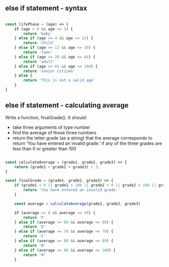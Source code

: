 ## else if statement - syntax

```javascript

const lifePhase = (age) => {
    if (age > 0 && age <= 3) {
        return 'baby'
    } else if (age >= 4 && age <= 12) {
        return 'child'
    } else if (age >= 13 && age <= 19) {
        return 'teen'
    } else if (age >= 20 && age <= 64) {
        return 'adult'
    } else if (age >= 65 && age <= 140) {
        return 'senior citizen'
    } else {
        return 'This is not a valid age'
    }
}

```
## else if statement - calculating average

Write a function, finalGrade(). It should:

* take three arguments of type number
* find the average of those three numbers
* return the letter grade (as a string) that the average corresponds to
return ‘You have entered an invalid grade.’ if any of the three grades are less than 0 or greater than 100

```javascript

const calculateAverage = (grade1, grade2, grade3) => {
    return (grade1 + grade2 + grade3) / 3;
}

const finalGrade = (grade1, grade2, grade3) => {
    if (grade1 < 0 || grade1 > 100 || grade2 < 0 || grade2 > 100 || grade3 < 0 || grade3 > 100) {
        return 'You have entered an invalid grade.'
    }

    const average = calculateAverage(grade1, grade2, grade3)

    if (average >= 0 && average <= 59) {
        return 'F'
    } else if (average >= 60 && average <= 69) {
        return 'D'
    } else if (average >= 70 && average <= 79) {
        return 'C'
    } else if (average >= 80 && average <= 89) {
        return 'B'
    } else if (average >= 90 && average <= 100) {
        return "A"
    }

